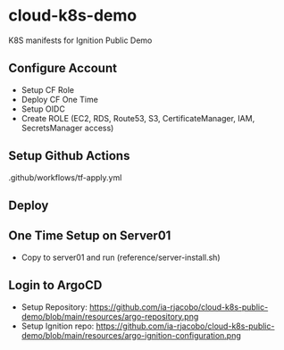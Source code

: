 # cloud-k8s-demo
K8S manifests for Ignition Public Demo

## Configure Account
* Setup CF Role
* Deploy CF One Time
* Setup OIDC
* Create ROLE (EC2, RDS, Route53, S3, CertificateManager, IAM, SecretsManager access)

## Setup Github Actions
.github/workflows/tf-apply.yml

## Deploy

## One Time Setup on Server01
* Copy to server01 and run (reference/server-install.sh)

## Login to ArgoCD
* Setup Repository: https://github.com/ia-rjacobo/cloud-k8s-public-demo/blob/main/resources/argo-repository.png
* Setup Ignition repo: https://github.com/ia-rjacobo/cloud-k8s-public-demo/blob/main/resources/argo-ignition-configuration.png

